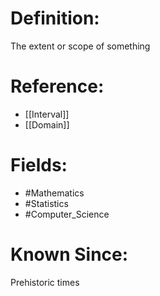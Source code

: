 

# Definition:
The extent or scope of something

# Reference:
- [[Interval]]
- [[Domain]]

# Fields: 
- #Mathematics
- #Statistics
- #Computer_Science

# Known Since:
Prehistoric times

